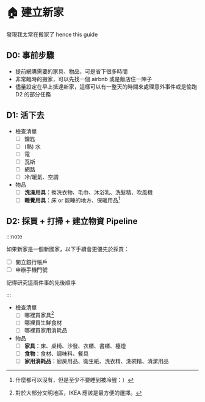 # 🏠 建立新家

發現我太常在搬家了 hence this guide

## D0: 事前步驟

- 提前網購需要的家具、物品，可是省下很多時間
- 非常臨時的搬家，可以先找一個 airbnb 或是飯店住一陣子
- 儘量設定在早上抵達新家，這樣可以有一整天的時間來處理意外事件或是偷跑 D2 的部分任務

## D1: 活下去

- 檢查清單
  - [ ] 鑰匙
  - [ ] (熱) 水
  - [ ] 電
  - [ ] 瓦斯
  - [ ] 網路
  - [ ] 冷/暖氣、空調
- 物品
  - [ ] **洗澡用具**：換洗衣物、毛巾、沐浴乳、洗髮精、吹風機
  - [ ] **睡覺用具**：床 or 能睡的地方、保暖用品[^1]

[^1]: 什麼都可以沒有，但是至少不要睡到被冷醒：）

## D2: 採買 + 打掃 + 建立物資 Pipeline

:::note

如果新家是一個新國家，以下手續會更優先於採買：

- [ ] 開立銀行帳戶
- [ ] 申辦手機門號

記得研究這兩件事的先後順序

:::

- 檢查清單
  - [ ] 哪裡買家具[^2]
  - [ ] 哪裡買生鮮食材
  - [ ] 哪裡買家用消耗品
- 物品
  - [ ] **家具**：床、桌椅、沙發、衣櫃、書櫃、檯燈
  - [ ] **食物**：食材、調味料、餐具
  - [ ] **家用消耗品**：廚房用品、衛生紙、洗衣精、洗碗精、清潔用品

[^2]: 對於大部分文明地區，IKEA 應該是最方便的選擇。
